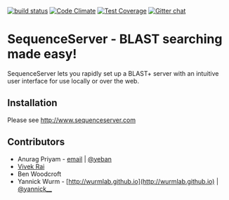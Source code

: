 [![build status](https://secure.travis-ci.org/yannickwurm/sequenceserver.png?branch=master)](https://travis-ci.org/yannickwurm/sequenceserver)
[![Code Climate](https://codeclimate.com/github/yannickwurm/sequenceserver/badges/gpa.svg)](https://codeclimate.com/github/yannickwurm/sequenceserver)
[![Test Coverage](https://codeclimate.com/github/yannickwurm/sequenceserver/badges/coverage.svg)](https://codeclimate.com/github/yannickwurm/sequenceserver)
[![Gitter chat](https://badges.gitter.im/gitterHQ/gitter.png)](https://gitter.im/yannickwurm/sequenceserver)

# SequenceServer - BLAST searching made easy!

SequenceServer lets you rapidly set up a BLAST+ server with an intuitive user
interface for use locally or over the web.

## Installation

Please see http://www.sequenceserver.com

## Contributors

* Anurag Priyam - [email](mailto:anurag08priyam@gmail.com) | [@yeban](//twitter.com/yeban)
* [Vivek Rai](http://vivekiitkgp.github.io/)
* Ben Woodcroft
* Yannick Wurm  - [http://wurmlab.github.io](http://wurmlab.github.io) |
  [@yannick__](//twitter.com/yannick__)
